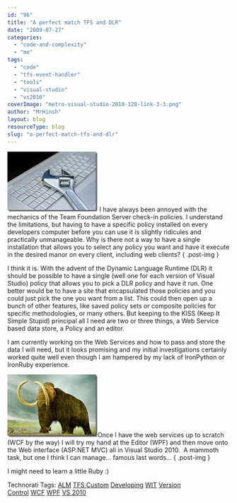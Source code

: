 ```yaml
---
id: "96"
title: "A perfect match TFS and DLR"
date: "2009-07-27"
categories:
  - "code-and-complexity"
  - "me"
tags:
  - "code"
  - "tfs-event-handler"
  - "tools"
  - "visual-studio"
  - "vs2010"
coverImage: "metro-visual-studio-2010-128-link-3-3.png"
author: "MrHinsh"
layout: blog
resourceType: blog
slug: "a-perfect-match-tfs-and-dlr"
---
```


[![ConfigurationRequired](images/Aperfictmatch_701B-ConfigurationRequired_thumb-2-2.jpg)](http://blog.hinshelwood.com/files/2011/05/GWB-WindowsLiveWriter-Aperfictmatch_701B-ConfigurationRequired_2.jpg) I have always been annoyed with the mechanics of the Team Foundation Server check-in policies. I understand the limitations, but having to have a specific policy installed on every developers computer before you can use it is slightly ridicules and practically unmanageable. Why is there not a way to have a single installation that allows you to select any policy you want and have it execute in the desired manor on every client, including web clients?
{ .post-img }

I think it is. With the advent of the Dynamic Language Runtime (DLR) it should be possible to have a single (well one for each version of Visual Studio) policy that allows you to pick a DLR policy and have it run. One better would be to have a site that encapsulated those policies and you could just pick the one you want from a list. This could then open up a bunch of other features, like saved policy sets or composite policies for specific methodologies, or many others. But keeping to the KISS (Keep It Simple Stupid) principal all I need are two or three things, a Web Service based data store, a Policy and an editor.

I am currently working on the Web Services and how to pass and store the data I will need, but it looks promising and my initial investigations certainly worked quite well even though I am hampered by my lack of IronPython or IronRuby experience.

[![ar123456585516148](images/Aperfictmatch_701B-ar123456585516148_thumb-1-1.jpg)](http://blog.hinshelwood.com/files/2011/05/GWB-WindowsLiveWriter-Aperfictmatch_701B-ar123456585516148_2.jpg)Once I have the web services up to scratch (WCF by the way) I will try my hand at the Editor (WPF) and then move onto the Web interface (ASP.NET MVC) all in Visual Studio 2010.  A mammoth task, but one I think I can manage… famous last words…
{ .post-img }

I might need to learn a little Ruby :)

Technorati Tags: [ALM](http://technorati.com/tags/ALM) [TFS Custom](http://technorati.com/tags/TFS+Custom) [Developing](http://technorati.com/tags/Developing) [WIT](http://technorati.com/tags/WIT) [Version Control](http://technorati.com/tags/Version+Control) [WCF](http://technorati.com/tags/WCF) [WPF](http://technorati.com/tags/WPF) [VS 2010](http://technorati.com/tags/VS+2010)
